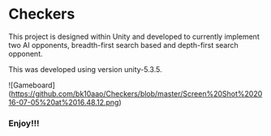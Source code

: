 # Checkers

This project is designed within Unity and developed to currently implement two AI opponents, breadth-first search based and depth-first search opponent.

This was developed using version unity-5.3.5.

![Gameboard]
(https://github.com/bk10aao/Checkers/blob/master/Screen%20Shot%202016-07-05%20at%2016.48.12.png)

### Enjoy!!!
